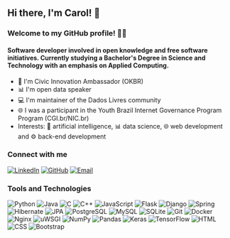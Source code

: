 ## Hi there, I'm Carol! 👋

### Welcome to my GitHub profile! 👩‍💻

#### Software developer involved in open knowledge and free software initiatives. Currently studying a Bachelor's Degree in Science and Technology with an emphasis on Applied Computing.

- 🚀 I'm Civic Innovation Ambassador (OKBR)
- 📊 I'm open data speaker 
- 💻 I'm maintainer of the Dados Livres community
- 🌐 I was a participant in the Youth Brazil Internet Governance Program Program (CGI.br/NIC.br)
- Interests: 🤖 artificial intelligence, 📊 data science, 🌐 web development and ⚙️ back-end development

### Connect with me

<a href="https://linkedin.com/in/carolinasoaresm">![LinkedIn](https://img.shields.io/badge/-LinkedIn-0077B5?style=flat-square&logo=linkedin&logoColor=white)</a>
<a href="https://github.com/MariaCarolinass">![GitHub](https://img.shields.io/badge/-GitHub-181717?style=flat-square&logo=github&logoColor=white)</a>
<a href="mailto:mcarolinasoares0@gmail.com">![Email](https://img.shields.io/badge/-Email-D14836?style=flat-square&logo=gmail&logoColor=white)</a>

### Tools and Technologies

![Python](https://img.shields.io/badge/-Python-3776AB?style=flat-square&logo=python&logoColor=white)
![Java](https://img.shields.io/badge/-Java-007396?style=flat-square&logo=java&logoColor=white)
![C](https://img.shields.io/badge/-C-A8B9CC?style=flat-square&logo=c&logoColor=white)
![C++](https://img.shields.io/badge/-C++-00599C?style=flat-square&logo=c%2B%2B&logoColor=white)
![JavaScript](https://img.shields.io/badge/-JavaScript-F7DF1E?style=flat-square&logo=javascript&logoColor=black)
![Flask](https://img.shields.io/badge/-Flask-000000?style=flat-square&logo=flask&logoColor=white)
![Django](https://img.shields.io/badge/-Django-092E20?style=flat-square&logo=django&logoColor=white)
![Spring](https://img.shields.io/badge/-Spring-6DB33F?style=flat-square&logo=spring&logoColor=white)
![Hibernate](https://img.shields.io/badge/-Hibernate-59666C?style=flat-square&logo=hibernate&logoColor=white)
![JPA](https://img.shields.io/badge/-JPA-007396?style=flat-square&logo=java&logoColor=white)
![PostgreSQL](https://img.shields.io/badge/-PostgreSQL-336791?style=flat-square&logo=postgresql&logoColor=white)
![MySQL](https://img.shields.io/badge/-MySQL-4479A1?style=flat-square&logo=mysql&logoColor=white)
![SQLite](https://img.shields.io/badge/-SQLite-003B57?style=flat-square&logo=sqlite&logoColor=white)
![Git](https://img.shields.io/badge/-Git-F05032?style=flat-square&logo=git&logoColor=white)
![Docker](https://img.shields.io/badge/-Docker-2496ED?style=flat-square&logo=docker&logoColor=white)
![Nginx](https://img.shields.io/badge/-Nginx-009639?style=flat-square&logo=nginx&logoColor=white)
![uWSGI](https://img.shields.io/badge/-uWSGI-222222?style=flat-square&logo=uwsgi&logoColor=white)
![NumPy](https://img.shields.io/badge/-NumPy-013243?style=flat-square&logo=numpy&logoColor=white)
![Pandas](https://img.shields.io/badge/-Pandas-150458?style=flat-square&logo=pandas&logoColor=white)
![Keras](https://img.shields.io/badge/-Keras-D00000?style=flat-square&logo=keras&logoColor=white)
![TensorFlow](https://img.shields.io/badge/-TensorFlow-FF6F00?style=flat-square&logo=tensorflow&logoColor=white)
![HTML](https://img.shields.io/badge/-HTML-E34F26?style=flat-square&logo=html5&logoColor=white)
![CSS](https://img.shields.io/badge/-CSS-1572B6?style=flat-square&logo=css3&logoColor=white)
![Bootstrap](https://img.shields.io/badge/-Bootstrap-7952B3?style=flat-square&logo=bootstrap&logoColor=white)
